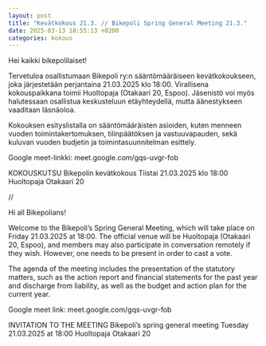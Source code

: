 ```yaml
---
layout: post
title: "Kevätkokous 21.3. // Bikepoli Spring General Meeting 21.3."
date: 2025-03-13 18:55:13 +0200
categories: kokous
---
```


Hei kaikki bikepolilaiset!

Tervetuloa osallistumaan Bikepoli ry:n sääntömääräiseen kevätkokoukseen, joka järjestetään perjantaina 21.03.2025 klo 18:00. Virallisena kokouspaikkana toimii Huoltopaja (Otakaari 20, Espoo). Jäsenistö voi myös halutessaan osallistua keskusteluun etäyhteydellä, mutta äänestykseen vaaditaan läsnäoloa. 
 
Kokouksen esityslistalla on sääntömääräisten asioiden, kuten menneen vuoden toimintakertomuksen, tilinpäätöksen ja vastuuvapauden, sekä kuluvan vuoden budjetin ja toimintasuunnitelman esittely.
 
Google meet-linkki: meet.google.com/gqs-uvgr-fob

 
KOKOUSKUTSU 
Bikepolin kevätkokous 
Tiistai 21.03.2025 klo 18:00 
Huoltopaja Otakaari 20 

//

Hi all Bikepolians!

Welcome to the Bikepoli’s Spring General Meeting, which will take place on Friday 21.03.2025 at 18:00. The official venue will be Huoltopaja (Otakaari 20, Espoo), and members may also participate in conversation remotely if they wish. However, one needs to be present in order to cast a vote. 
 
The agenda of the meeting includes the presentation of the statutory matters, such as the action report and financial statements for the past year and discharge from liability, as well as the budget and action plan for the current year. 
 
Google meet link: meet.google.com/gqs-uvgr-fob
 
INVITATION TO THE MEETING 
Bikepoli’s spring general meeting 
Tuesday 21.03.2025 at 18:00 
Huoltopaja Otakaari 20
